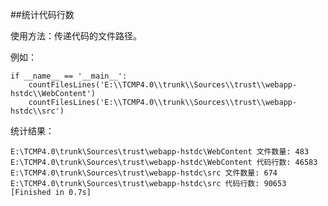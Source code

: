 ##统计代码行数

使用方法：传递代码的文件路径。  

例如：   
	
	if __name__ == '__main__':
	    countFilesLines('E:\\TCMP4.0\\trunk\\Sources\\trust\\webapp-hstdc\\WebContent')
	    countFilesLines('E:\\TCMP4.0\\trunk\\Sources\\trust\\webapp-hstdc\\src')
统计结果：

	E:\TCMP4.0\trunk\Sources\trust\webapp-hstdc\WebContent 文件数量: 483
	E:\TCMP4.0\trunk\Sources\trust\webapp-hstdc\WebContent 代码行数: 46583
	E:\TCMP4.0\trunk\Sources\trust\webapp-hstdc\src 文件数量: 674
	E:\TCMP4.0\trunk\Sources\trust\webapp-hstdc\src 代码行数: 90653
	[Finished in 0.7s]